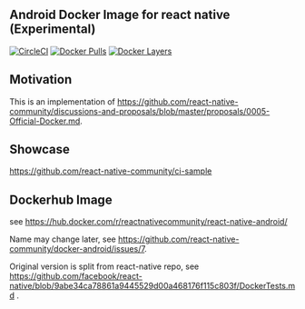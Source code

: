 ## Android Docker Image for react native (Experimental)
[![CircleCI](https://circleci.com/gh/react-native-community/docker-android.svg?style=svg)](https://circleci.com/gh/react-native-community/docker-android)
[![Docker Pulls](https://img.shields.io/docker/pulls/reactnativecommunity/react-native-android.svg?maxAge=3600)](https://hub.docker.com/r/reactnativecommunity/react-native-android) 
[![Docker Layers](https://images.microbadger.com/badges/image/reactnativecommunity/react-native-android.svg)](https://hub.docker.com/r/reactnativecommunity/react-native-android)

## Motivation
This is an implementation of https://github.com/react-native-community/discussions-and-proposals/blob/master/proposals/0005-Official-Docker.md.

## Showcase
https://github.com/react-native-community/ci-sample

## Dockerhub Image
see https://hub.docker.com/r/reactnativecommunity/react-native-android/

Name may change later, see https://github.com/react-native-community/docker-android/issues/7.

Original version is split from react-native repo, see https://github.com/facebook/react-native/blob/9abe34ca78861a9445529d00a468176f115c803f/DockerTests.md .
